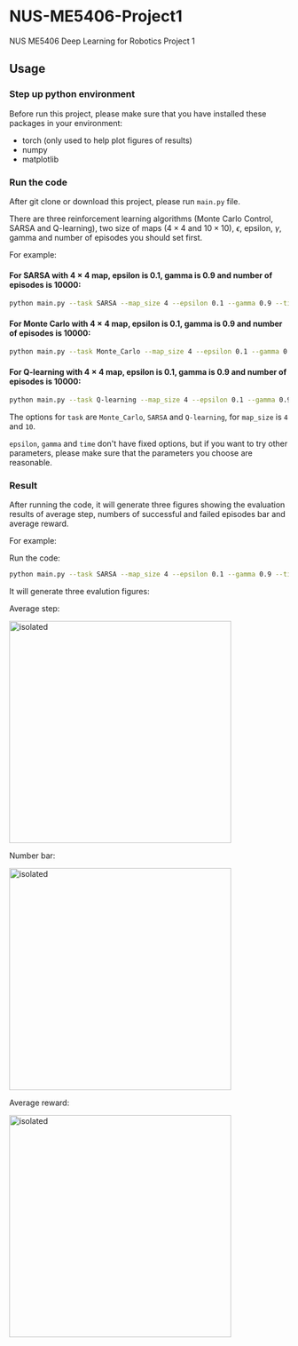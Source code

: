# NUS-ME5406-Project1

NUS ME5406 Deep Learning for Robotics Project 1

## Usage

### Step up python environment

Before run this project, please make sure that you have installed these packages in your environment:

- torch (only used to help plot figures of results)
- numpy
- matplotlib

### Run the code

After git clone or download this project, please run `main.py` file.

There are three reinforcement learning algorithms (Monte Carlo Control, SARSA and Q-learning), two size of maps ($4 \times 4$ and $10\times 10$), $\epsilon$, epsilon, $\gamma$, gamma and number of episodes you should set first. 

For example:

#### For SARSA with $4\times 4$ map, epsilon is 0.1, gamma is 0.9 and number of episodes is 10000:

```bash
python main.py --task SARSA --map_size 4 --epsilon 0.1 --gamma 0.9 --time 10000
```

#### For Monte Carlo with $4\times 4$ map, epsilon is 0.1, gamma is 0.9 and number of episodes is 10000:

```bash
python main.py --task Monte_Carlo --map_size 4 --epsilon 0.1 --gamma 0.9 --time 10000
```

#### For Q-learning with $4\times 4$ map, epsilon is 0.1, gamma is 0.9 and number of episodes is 10000:

```bash
python main.py --task Q-learning --map_size 4 --epsilon 0.1 --gamma 0.9 --time 10000
```

The options for `task` are `Monte_Carlo`, `SARSA` and `Q-learning`, for `map_size` is `4` and `10`. 

`epsilon`, `gamma` and `time` don't have fixed options, but if you want to try other parameters, please make sure that the parameters you choose are reasonable. 

### Result

After running the code, it will generate three figures showing the evaluation results of average step, numbers of successful and failed episodes bar and average reward.

For example: 

Run the code:

```bash
python main.py --task SARSA --map_size 4 --epsilon 0.1 --gamma 0.9 --time 10000
```

It will generate three evalution figures:

Average step:

<img src="/Users/jiayansong/Desktop/nus/ME5406/NUS-ME5406-Project1/figures/step.png" alt="isolated" width="400"/>

Number bar:

<img src="/Users/jiayansong/Desktop/nus/ME5406/NUS-ME5406-Project1/figures/bar.png" alt="isolated" width="400"/>

Average reward:

<img src="/Users/jiayansong/Desktop/nus/ME5406/NUS-ME5406-Project1/figures/reward.png" alt="isolated" width="400"/>